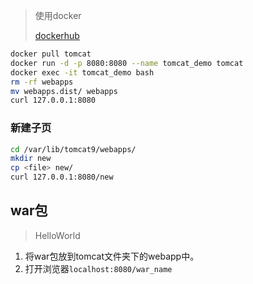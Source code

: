 <!-- 
title: Tomcat
sort: 
--> 

> 使用docker
>
> [dockerhub](https://hub.docker.com/_/tomcat)

```bash
docker pull tomcat
docker run -d -p 8080:8080 --name tomcat_demo tomcat
docker exec -it tomcat_demo bash
rm -rf webapps
mv webapps.dist/ webapps
curl 127.0.0.1:8080
```

### 新建子页

```bash
cd /var/lib/tomcat9/webapps/
mkdir new
cp <file> new/
curl 127.0.0.1:8080/new
```

## war包

> HelloWorld

1. 将war包放到tomcat文件夹下的webapp中。
2. 打开浏览器`localhost:8080/war_name`

